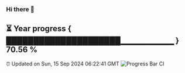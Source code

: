 ### Hi there 👋
⏳ Year progress { █████████████████████▁▁▁▁▁▁▁▁▁ } 70.56 %
---
⏰ Updated on Sun, 15 Sep 2024 06:22:41 GMT
![Progress Bar CI](https://github.com/liununu/liununu/workflows/Progress%20Bar%20CI/badge.svg)
